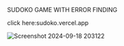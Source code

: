 SUDOKO GAME WITH ERROR FINDING 



click here:sudoko.vercel.app


![Screenshot 2024-09-18 203122](https://github.com/user-attachments/assets/32e06b6f-afb6-48e2-bc28-bc05eb2e888f)
